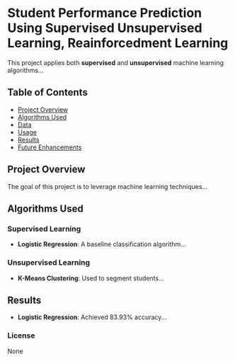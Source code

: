 # Student Performance Prediction Using Supervised Unsupervised Learning, Reainforcedment Learning 

This project applies both **supervised** and **unsupervised** machine learning algorithms...

## Table of Contents
- [Project Overview](#project-overview)
- [Algorithms Used](#algorithms-used)
- [Data](#data)
- [Usage](#usage)
- [Results](#results)
- [Future Enhancements](#future-enhancements)

## Project Overview
The goal of this project is to leverage machine learning techniques...

## Algorithms Used
### Supervised Learning
- **Logistic Regression**: A baseline classification algorithm...

### Unsupervised Learning
- **K-Means Clustering**: Used to segment students...

## Results
- **Logistic Regression**: Achieved 83.93% accuracy...

### License
None
